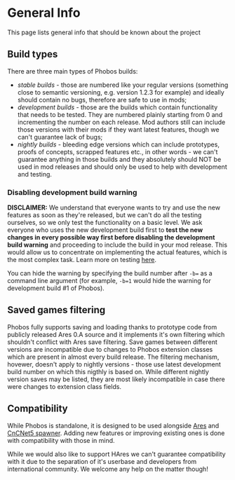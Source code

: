 # General Info

This page lists general info that should be known about the project

## Build types

There are three main types of Phobos builds:
- *stable builds* - those are numbered like your regular versions (something close to semantic versioning, e.g. version 1.2.3 for example) and ideally should contain no bugs, therefore are safe to use in mods;
- *development builds* - those are the builds which contain functionality that needs to be tested. They are numbered plainly starting from 0 and incrementing the number on each release. Mod authors still can include those versions with their mods if they want latest features, though we can't guarantee lack of bugs;
- *nightly builds* - bleeding edge versions which can include prototypes, proofs of concepts, scrapped features etc., in other words - we can't guarantee anything in those builds and they absolutely should NOT be used in mod releases and should only be used to help with development and testing.

### Disabling development build warning

**DISCLAIMER:** We understand that everyone wants to try and use the new features as soon as they're released, but we can't do all the testing ourselves, so we only test the functionality on a basic level. We ask everyone who uses the new development build first to **test the new changes in every possible way first before disabling the development build warning** and proceeding to include the build in your mod release. This would allow us to concentrate on implementing the actual features, which is the most complex task. Learn more on testing [here](Contributing.md#testing).

You can hide the warning by specifying the build number after `-b=` as a command line argument (for example, `-b=1` would hide the warning for development build #1 of Phobos).

## Saved games filtering

Phobos fully supports saving and loading thanks to prototype code from publicly released Ares 0.A source and it implements it's own filtering which shouldn't conflict with Ares save filtering. Save games between different versions are incompatible due to changes to Phobos extension classes which are present in almost every build release. The filtering mechanism, hovewer, doesn't apply to nightly versions - those use latest development build number on which this nigthly is based on. While different nightly version saves may be listed, they are most likely incompatible in case there were changes to extension class fields.

## Compatibility

While Phobos is standalone, it is designed to be used alongside [Ares](https://ares.strategy-x.com) and [CnCNet5 spawner](https://github.com/CnCNet/cncnet-for-ares). Adding new features or improving existing ones is done with compatibility with those in mind.

While we would also like to support HAres we can't guarantee compatibility with it due to the separation of it's userbase and developers from international community. We welcome any help on the matter though!